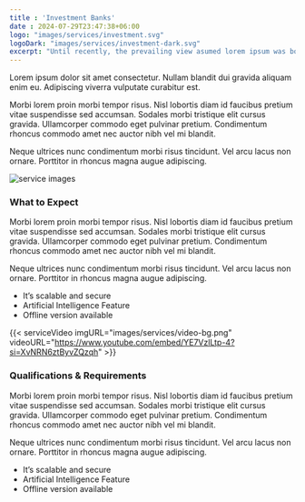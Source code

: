 ```yaml
---
title : 'Investment Banks'
date : 2024-07-29T23:47:38+06:00
logo: "images/services/investment.svg"
logoDark: "images/services/investment-dark.svg"
excerpt: "Until recently, the prevailing view asumed lorem ipsum was born as nonsense text."
---
```


Lorem ipsum dolor sit amet consectetur. Nullam blandit dui gravida aliquam enim eu. Adipiscing viverra vulputate curabitur est.

Morbi lorem proin morbi tempor risus. Nisl lobortis diam id faucibus pretium vitae suspendisse sed accumsan. Sodales morbi tristique elit cursus gravida. Ullamcorper commodo eget pulvinar pretium. Condimentum rhoncus commodo amet nec auctor nibh vel mi blandit.

Neque ultrices nunc condimentum morbi risus tincidunt. Vel arcu lacus non ornare. Porttitor in rhoncus magna augue adipiscing.

![service images](/images/services/service-single1.png)
### What to Expect
Morbi lorem proin morbi tempor risus. Nisl lobortis diam id faucibus pretium vitae suspendisse sed accumsan. Sodales morbi tristique elit cursus gravida. Ullamcorper commodo eget pulvinar pretium. Condimentum rhoncus commodo amet nec auctor nibh vel mi blandit.

Neque ultrices nunc condimentum morbi risus tincidunt. Vel arcu lacus non ornare. Porttitor in rhoncus magna augue adipiscing.

- It’s scalable and secure
- Artificial Intelligence Feature
- Offline version available

{{< serviceVideo imgURL="images/services/video-bg.png" videoURL="https://www.youtube.com/embed/YE7VzlLtp-4?si=XvNRN6ztByvZQzqh" >}}

### Qualifications & Requirements
Morbi lorem proin morbi tempor risus. Nisl lobortis diam id faucibus pretium vitae suspendisse sed accumsan. Sodales morbi tristique elit cursus gravida. Ullamcorper commodo eget pulvinar pretium. Condimentum rhoncus commodo amet nec auctor nibh vel mi blandit.

Neque ultrices nunc condimentum morbi risus tincidunt. Vel arcu lacus non ornare. Porttitor in rhoncus magna augue adipiscing.

- It’s scalable and secure
- Artificial Intelligence Feature
- Offline version available